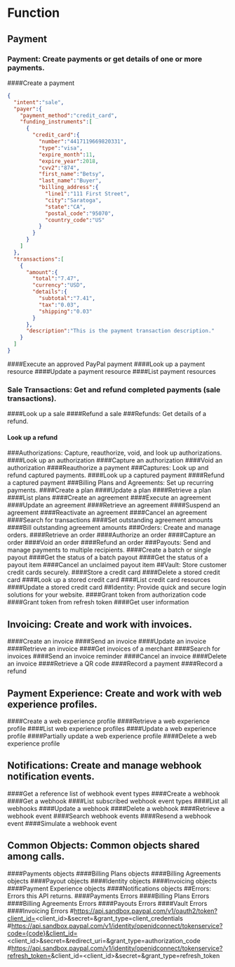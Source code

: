 # Function 
## Payment
### Payment: Create payments or get details of one or more payments.
####Create a payment
```json
{
  "intent":"sale",
  "payer":{
    "payment_method":"credit_card",
    "funding_instruments":[
      {
        "credit_card":{
          "number":"4417119669820331",
          "type":"visa",
          "expire_month":11,
          "expire_year":2018,
          "cvv2":"874",
          "first_name":"Betsy",
          "last_name":"Buyer",
          "billing_address":{
            "line1":"111 First Street",
            "city":"Saratoga",
            "state":"CA",
            "postal_code":"95070",
            "country_code":"US"
          }
        }
      }
    ]
  },
  "transactions":[
    {
      "amount":{
        "total":"7.47",
        "currency":"USD",
        "details":{
          "subtotal":"7.41",
          "tax":"0.03",
          "shipping":"0.03"
        }
      },
      "description":"This is the payment transaction description."
    }
  ]
}
```
####Execute an approved PayPal payment
####Look up a payment resource
####Update a payment resource
####List payment resources
### Sale Transactions: Get and refund completed payments (sale transactions).
####Look up a sale
####Refund a sale
###Refunds: Get details of a refund.
#### Look up a refund
###Authorizations: Capture, reauthorize, void, and look up authorizations.
####Look up an authorization
####Capture an authorization
####Void an authorization
####Reauthorize a payment
###Captures: Look up and refund captured payments.
####Look up a captured payment
####Refund a captured payment
###Billing Plans and Agreements: Set up recurring payments.
####Create a plan
####Update a plan
####Retrieve a plan
####List plans
####Create an agreement
####Execute an agreement
####Update an agreement
####Retrieve an agreement
####Suspend an agreement
####Reactivate an agreement
####Cancel an agreement
####Search for transactions
####Set outstanding agreement amounts
####Bill outstanding agreement amounts
###Orders: Create and manage orders.
####Retrieve an order
####Authorize an order
####Capture an order
####Void an order
####Refund an order
###Payouts: Send and manage payments to multiple recipients.
####Create a batch or single payout
####Get the status of a batch payout
####Get the status of a payout item
####Cancel an unclaimed payout item
##Vault: Store customer credit cards securely.
####Store a credit card
####Delete a stored credit card
####Look up a stored credit card
####List credit card resources
####Update a stored credit card
##Identity: Provide quick and secure login solutions for your website.
####Grant token from authorization code
####Grant token from refresh token
####Get user information
## Invoicing: Create and work with invoices.
####Create an invoice
####Send an invoice
####Update an invoice
####Retrieve an invoice
####Get invoices of a merchant
####Search for invoices
####Send an invoice reminder
####Cancel an invoice
####Delete an invoice
####Retrieve a QR code
####Record a payment
####Record a refund
## Payment Experience: Create and work with web experience profiles.
####Create a web experience profile
####Retrieve a web experience profile
####List web experience profiles
####Update a web experience profile
####Partially update a web experience profile
####Delete a web experience profile
## Notifications: Create and manage webhook notification events.
####Get a reference list of webhook event types
####Create a webhook
####Get a webhook
####List subscribed webhook event types
####List all webhooks
####Update a webhook
####Delete a webhook
####Retrieve a webhook event
####Search webhook events
####Resend a webhook event
####Simulate a webhook event
## Common Objects: Common objects shared among calls.
####Payments objects
####Billing Plans objects
####Billing Agreements objects
####Payout objects
####Identity objects
####Invoicing objects
####Payment Experience objects
####Notifications objects
##Errors: Errors this API returns.
####Payments Errors
####Billing Plans Errors
####Billing Agreements Errors
####Payouts Errors
####Vault Errors
####Invoicing Errors
#https://api.sandbox.paypal.com/v1/oauth2/token?client_id=<client_id>&secret=<secret>&grant_type=client_credentials
#https://api.sandbox.paypal.com/v1/identity/openidconnect/tokenservice?code={code}&client_id=<client_id>&secret=<Secret>&redirect_uri=<red>&grant_type=authorization_code
#https://api.sandbox.paypal.com/v1/identity/openidconnect/tokenservice?refresh_token=<Refresh-Token>&client_id=<client_id>&secret=<Secret>&grant_type=refresh_token
